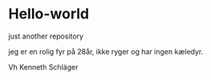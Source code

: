 # Hello-world
just another repository

jeg er en rolig fyr på 28år, ikke ryger og har ingen kæledyr.

Vh Kenneth Schläger

